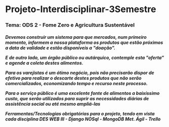 # Projeto-Interdisciplinar-3Semestre

<h3>Tema: ODS 2 - Fome Zero e Agricultura Sustentável</h3>

<h5><p>Devemos construir um sistema para que mercados, num primeiro momento, informem a nossa plataforma os produtos que estão próximos a data de validade e estão disponíveis a "doação".</p>
<p>E de outro lado, um órgão público ou autárquico, contemple esta "oferta" e agende a coleta destes alimentos.</p>

<p>Para os varejistas é um ótimo negócio, pois não precisarão dispor de efetivo para realizar o descarte destes produtos que não serão comercializados, economizando tempo e recurso neste processo.</p>
<p>Para o serviço público é uma excelente fonte de alimentos a baixíssimo custo, que serão utilizados para suprir as necessidades diárias de assistência social ou até mesmo ampliá-las</p>

<p>Ferramentas/Tecnologias obrigatórias para o projeto, tendo em vista cada disciplina
DES WEB III - Django
NOSql - MongoDB
Met. Ágil - Trello</p></h5>
